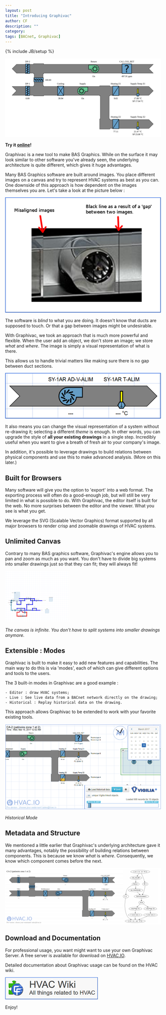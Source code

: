 ```yaml
---
layout: post
title: "Introducing Graphivac"
author: CF
description: ""
category: 
tags: [BACnet, Graphivac]
---
```

{% include JB/setup %}

![Graphivac Snapshot](/images/introducing-graphivac/graphivac-snapshot.svg "Graphivac Snapshot")
<div class='text-center'><b>Try it <a href="https://graphivac.hvac.io/#/o/public/p/P-cBZ5F9AJC3" target="_blank">online</a>!</b></div>


Graphivac is a new tool to make BAS Graphics. While on the surface it
may look similar to other software you've already seen, the underlying
architecture is quite different, which gives it huge advantages.

Many BAS Graphics software are built around images. You place
different images on a canvas and try to represent HVAC systems as best
as you can. One downside of this approach is how dependent on the
images themselves you are. Let's take a look at the picture below :

![Orcaview misaligned images](/images/introducing-graphivac/orcaview-misaligned.png "Orcaview misaligned images")

The software is *blind* to what you are doing. It doesn't know that
ducts are supposed to touch. Or that a gap between images might be
undesirable.

With Graphivac, we took an approach that is much more powerful and
flexible. When the user add an object, we don't store an image; we
store *what* and *where*. The image is simply a visual representation
of what is there.

This allows us to handle trivial matters like making sure there is no
gap between duct sections.

![Graphivac Simple Duct](/images/introducing-graphivac/graphivac-duct.png "Graphivac Simple Duct")

It also means you can change the visual representation of a system
without re-drawing it; selecting a different *theme* is enough. In
other words, you can upgrade the style of **all your existing
drawings** in a single step. Incredibly useful when you want to give a
breath of fresh air to your company's image.

In addition, it's possible to leverage drawings to build relations
between physical components and use this to make advanced analysis.
(More on this later.)


## Built for Browsers

Many software will give you the option to 'export' into a web format.
The exporting process will often do a good-enough job, but will still
be very limited in what is possible to do. With Graphivac, the editor
itself is built for the web. No more surprises between the editor and
the viewer. What you see is what you get.

We leverage the SVG (Scalable Vector Graphics) format supported by all
major browsers to render crisp and zoomable drawings of HVAC systems.

## Unlimited Canvas

Contrary to many BAS graphics software, Graphivac's engine allows you
to pan and zoom as much as you want. You don't have to divide big
systems into smaller drawings just so that they can fit; they will
always fit!

![Panning and zooming](/images/introducing-graphivac/pan-zoom.gif "Panning and zooming")

<div class='text-center'> <i>The canvas is infinite. You don't have to split systems into smaller drawings anymore.</i></div>


## Extensible : Modes

Graphivac is built to make it easy to add new features and
capabilities. The main way to do this is via 'modes', each of which
can give different options and tools to the users.

The 3 built-in modes in Graphivac are a good example :

	- Editor : draw HVAC systems;
	- Live : See live data from a BACnet network directly on the drawing;
	- Historical : Replay historical data on the drawing.
	
This approach allows Graphivac to be extended to work with your
favorite existing tools.

![Graphivac Historical Mode](/images/introducing-graphivac/historical-mode.gif "Graphivac Historical Mode")

<div class='text-center'> <i>Historical Mode</i></div>

## Metadata and Structure

We mentioned a little earlier that Graphivac's underlying architecture
gave it many advantages, notably the possibility of building relations
between components. This is because we know *what* is *where*.
Consequently, we know which component comes before the next.

![Generating Relations](/images/introducing-graphivac/graphivac-relations.png "Generating Relations")


## Download and Documentation

For professional usage, you want might want to use your own Graphivac Server.
A free server is available for download on [HVAC.IO](https://hvac.io/products/graphivac).

Detailed documentation about Graphivac usage can be found on the HVAC wiki.

<div class='text-center'>
  <a href='https://wiki.hvac.io/doku.php?id=suppliers:hvac.io:graphivac'>
    <img width='300px' src='/images/introducing-graphivac/hvac-wiki-logo.png'>
  </a>
</div>

Enjoy!
